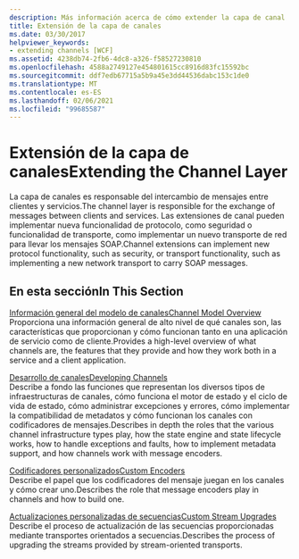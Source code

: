 ```yaml
---
description: Más información acerca de cómo extender la capa de canal
title: Extensión de la capa de canales
ms.date: 03/30/2017
helpviewer_keywords:
- extending channels [WCF]
ms.assetid: 4238db74-2fb6-4dc8-a326-f58527230810
ms.openlocfilehash: 4588a2749127e454801615cc8916d83fc15592bc
ms.sourcegitcommit: ddf7edb67715a5b9a45e3dd44536dabc153c1de0
ms.translationtype: MT
ms.contentlocale: es-ES
ms.lasthandoff: 02/06/2021
ms.locfileid: "99685587"
---
```

# <a name="extending-the-channel-layer"></a><span data-ttu-id="a1b45-103">Extensión de la capa de canales</span><span class="sxs-lookup"><span data-stu-id="a1b45-103">Extending the Channel Layer</span></span>

<span data-ttu-id="a1b45-104">La capa de canales es responsable del intercambio de mensajes entre clientes y servicios.</span><span class="sxs-lookup"><span data-stu-id="a1b45-104">The channel layer is responsible for the exchange of messages between clients and services.</span></span> <span data-ttu-id="a1b45-105">Las extensiones de canal pueden implementar nueva funcionalidad de protocolo, como seguridad o funcionalidad de transporte, como implementar un nuevo transporte de red para llevar los mensajes SOAP.</span><span class="sxs-lookup"><span data-stu-id="a1b45-105">Channel extensions can implement new protocol functionality, such as security, or transport functionality, such as implementing a new network transport to carry SOAP messages.</span></span>  
  
## <a name="in-this-section"></a><span data-ttu-id="a1b45-106">En esta sección</span><span class="sxs-lookup"><span data-stu-id="a1b45-106">In This Section</span></span>  

 [<span data-ttu-id="a1b45-107">Información general del modelo de canales</span><span class="sxs-lookup"><span data-stu-id="a1b45-107">Channel Model Overview</span></span>](channel-model-overview.md)  
 <span data-ttu-id="a1b45-108">Proporciona una información general de alto nivel de qué canales son, las características que proporcionan y cómo funcionan tanto en una aplicación de servicio como de cliente.</span><span class="sxs-lookup"><span data-stu-id="a1b45-108">Provides a high-level overview of what channels are, the features that they provide and how they work both in a service and a client application.</span></span>  
  
 [<span data-ttu-id="a1b45-109">Desarrollo de canales</span><span class="sxs-lookup"><span data-stu-id="a1b45-109">Developing Channels</span></span>](developing-channels.md)  
 <span data-ttu-id="a1b45-110">Describe a fondo las funciones que representan los diversos tipos de infraestructuras de canales, cómo funciona el motor de estado y el ciclo de vida de estado, cómo administrar excepciones y errores, cómo implementar la compatibilidad de metadatos y cómo funcionan los canales con codificadores de mensajes.</span><span class="sxs-lookup"><span data-stu-id="a1b45-110">Describes in depth the roles that the various channel infrastructure types play, how the state engine and state lifecycle works, how to handle exceptions and faults, how to implement metadata support, and how channels work with message encoders.</span></span>  
  
 [<span data-ttu-id="a1b45-111">Codificadores personalizados</span><span class="sxs-lookup"><span data-stu-id="a1b45-111">Custom Encoders</span></span>](custom-encoders.md)  
 <span data-ttu-id="a1b45-112">Describe el papel que los codificadores del mensaje juegan en los canales y cómo crear uno.</span><span class="sxs-lookup"><span data-stu-id="a1b45-112">Describes the role that message encoders play in channels and how to build one.</span></span>  
  
 [<span data-ttu-id="a1b45-113">Actualizaciones personalizadas de secuencias</span><span class="sxs-lookup"><span data-stu-id="a1b45-113">Custom Stream Upgrades</span></span>](custom-stream-upgrades.md)  
 <span data-ttu-id="a1b45-114">Describe el proceso de actualización de las secuencias proporcionadas mediante transportes orientados a secuencias.</span><span class="sxs-lookup"><span data-stu-id="a1b45-114">Describes the process of upgrading the streams provided by stream-oriented transports.</span></span>
